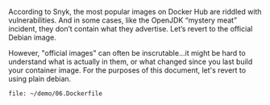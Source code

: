 According to Snyk, the most popular images on Docker Hub are riddled with vulnerabilities. And in some cases, like the OpenJDK “mystery meat” incident, they don’t contain what they advertise. Let’s revert to the official Debian image.

However, "official images" can often be inscrutable...it might be hard to understand what is actually in them, or what changed since you last build your container image. For the purposes of this document, let's revert to using plain debian.


```editor:open-file
file: ~/demo/06.Dockerfile
```

